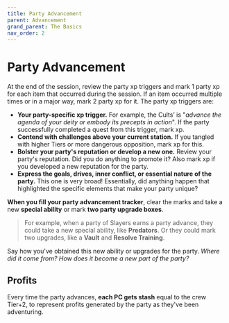 ```yaml
---
title: Party Advancement
parent: Advancement
grand_parent: The Basics
nav_order: 2
---
```


# Party Advancement
At the end of the session, review the party xp triggers and mark 1 party xp for each item that occurred during the session. If an item occurred multiple times or in a major way, mark 2 party xp for it. The party xp triggers are:
* **Your party-specific xp trigger.** For example, the Cults’ is "*advance the agenda of your deity or embody its precepts in action*". If the party successfully completed a quest from this trigger, mark xp.
* **Contend with challenges above your current station.** If you tangled with higher Tiers or more dangerous opposition, mark xp for this.
* **Bolster your party's reputation or develop a new one.** Review your party's reputation. Did you do anything to promote it? Also mark xp if you developed a new reputation for the party.
* **Express the goals, drives, inner conflict, or essential nature of the party.** This one is very broad! Essentially, did anything happen that highlighted the specific elements that make your party unique?

**When you fill your party advancement tracker**, clear the marks and take a new **special ability** or mark **two party upgrade boxes**.

> For example, when a party of Slayers earns a party advance, they could take a new special ability, like **Predators**. Or they could mark two upgrades, like a **Vault** and **Resolve Training**.

Say how you've obtained this new ability or upgrades for the party. *Where did it come from? How does it become a new part of the party?*

## Profits
Every time the party advances, **each PC gets stash** equal to the crew Tier+2, to represent profits generated by the party as they've been adventuring.
